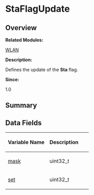 # StaFlagUpdate<a name="EN-US_TOPIC_0000001054799639"></a>

## **Overview**<a name="section862116481093537"></a>

**Related Modules:**

[WLAN](wlan.md)

**Description:**

Defines the update of the  **Sta**  flag. 

**Since:**

1.0

## **Summary**<a name="section825360664093537"></a>

## Data Fields<a name="pub-attribs"></a>

<a name="table1637629445093537"></a>
<table><thead align="left"><tr id="row365419601093537"><th class="cellrowborder" valign="top" width="50%" id="mcps1.1.3.1.1"><p id="p1428251062093537"><a name="p1428251062093537"></a><a name="p1428251062093537"></a>Variable Name</p>
</th>
<th class="cellrowborder" valign="top" width="50%" id="mcps1.1.3.1.2"><p id="p1360379206093537"><a name="p1360379206093537"></a><a name="p1360379206093537"></a>Description</p>
</th>
</tr>
</thead>
<tbody><tr id="row1475945956093537"><td class="cellrowborder" valign="top" width="50%" headers="mcps1.1.3.1.1 "><p id="p511225342093537"><a name="p511225342093537"></a><a name="p511225342093537"></a><a href="wlan.md#gabcb55b1def4998381497e79e602a61d5">mask</a></p>
</td>
<td class="cellrowborder" valign="top" width="50%" headers="mcps1.1.3.1.2 "><p id="p197204883093537"><a name="p197204883093537"></a><a name="p197204883093537"></a>uint32_t </p>
</td>
</tr>
<tr id="row1400438987093537"><td class="cellrowborder" valign="top" width="50%" headers="mcps1.1.3.1.1 "><p id="p1787371252093537"><a name="p1787371252093537"></a><a name="p1787371252093537"></a><a href="wlan.md#ga9c47590735e6ba21c557361770f76338">set</a></p>
</td>
<td class="cellrowborder" valign="top" width="50%" headers="mcps1.1.3.1.2 "><p id="p1051562176093537"><a name="p1051562176093537"></a><a name="p1051562176093537"></a>uint32_t </p>
</td>
</tr>
</tbody>
</table>


